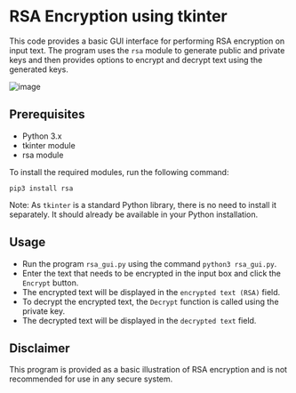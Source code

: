 # RSA Encryption using tkinter

This code provides a basic GUI interface for performing RSA encryption on input text. The program uses the `rsa` module to generate public and private keys and then provides options to encrypt and decrypt text using the generated keys.

![image](https://user-images.githubusercontent.com/87757968/213925246-77e782e3-a87c-4f4f-a458-8fb0e30e77a9.png)


## Prerequisites

-   Python 3.x
-   tkinter module
-   rsa module

To install the required modules, run the following command:

`pip3 install rsa` 

Note: As `tkinter` is a standard Python library, there is no need to install it separately. It should already be available in your Python installation.

## Usage

-   Run the program `rsa_gui.py` using the command `python3 rsa_gui.py`.
-   Enter the text that needs to be encrypted in the input box and click the `Encrypt` button.
-   The encrypted text will be displayed in the `encrypted text (RSA)` field.
-   To decrypt the encrypted text, the `Decrypt` function is called using the private key.
-   The decrypted text will be displayed in the `decrypted text` field.

## Disclaimer

This program is provided as a basic illustration of RSA encryption and is not recommended for use in any secure system.
